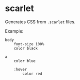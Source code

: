# scarlet
Generates CSS from `.scarlet` files.

Example:

```styl
body
	font-size 100%
	color black

a
	color blue
	
	:hover
		color red
```
